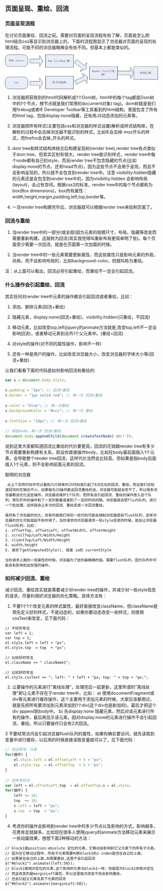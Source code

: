 ## 页面呈现、重绘、回流

### 页面呈现流程 

在讨论页面重绘、回流之前。需要对页面的呈现流程有些了解，页面是怎么把html结合css等显示到浏览器上的，下面的流程图显示了浏览器对页面的呈现的处理流程。可能不同的浏览器略微会有些不同。但基本上都是类似的。
     
![](/image/3-11-1.jpg)


1. 浏览器把获取到的html代码解析成1个Dom树，html中的每个tag都是Dom树中的1个节点，根节点就是我们常用的document对象(<html> tag)。dom树就是我们用firebug或者IE Developer Toolbar等工具看到的html结构，里面包含了所有的html tag，包括display:none隐藏，还有用JS动态添加的元素等。

2. 浏览器把所有样式(主要包括css和浏览器的样式设置)解析成样式结构体，在解析的过程中会去掉浏览器不能识别的样式，比如IE会去掉-moz开头的样式，而firefox会去掉_开头的样式。

3. dom tree和样式结构体结合后构建呈现树(render tree),render tree有点类似于dom tree，但其实区别有很大，render tree能识别样式，render tree中每个node都有自己的style，而且render tree不包含隐藏的节点(比如display:none的节点，还有head节点)，因为这些节点不会用于呈现，而且不会影响呈现的，所以就不会包含到render tree中。注意 visibility:hidden隐藏的元素还是会包含到render tree中的，因为visibility:hidden 会影响布局(layout)，会占有空间。根据css2的标准，render tree中的每个节点都称为box(Box dimensions)，box所有属性：width,height,margin,padding,left,top,border等。

4. 一旦render tree构建完毕后，浏览器就可以根据render tree来绘制页面了。

### 回流与重绘

1. 当render tree中的一部分(或全部)因为元素的规模尺寸，布局，隐藏等改变而需要重新构建。这就称为回流(其实我觉得叫重新布局更简单明了些)。每个页面至少需要一次回流，就是在页面第一次加载的时候。

2. 当render tree中的一些元素需要更新属性，而这些属性只是影响元素的外观，风格，而不会影响布局的，比如background-color。则就叫称为重绘。

注：从上面可以看出，回流必将引起重绘，而重绘不一定会引起回流。


### 什么操作会引起重绘、回流
   
其实任何对render tree中元素的操作都会引起回流或者重绘，比如：

1. 添加、删除元素(回流+重绘)

2. 隐藏元素，display:none(回流+重绘)，visibility:hidden(只重绘，不回流)

3. 移动元素，比如改变top,left(jquery的animate方法就是,改变top,left不一定会影响回流)，或者移动元素到另外1个父元素中。(重绘+回流)

4. 对style的操作(对不同的属性操作，影响不一样)

5. 还有一种是用户的操作，比如改变浏览器大小，改变浏览器的字体大小等(回流+重绘)

让我们看看下面的代码是如何影响回流和重绘的: 

```javascript
var s = document.body.style; 

s.padding = "2px"; // 回流+重绘
s.border = "1px solid red"; // 再一次 回流+重绘

s.color = "blue"; // 再一次重绘
s.backgroundColor = "#ccc"; // 再一次 重绘

s.fontSize = "14px"; // 再一次 回流+重绘

// 添加node，再一次 回流+重绘
document.body.appendChild(document.createTextNode('abc!'));
```

说到这里大家都知道回流比重绘的代价要更高，回流的花销跟render tree有多少节点需要重新构建有关系，假设你直接操作body，比如在body最前面插入1个元素，会导致整个render tree回流，这样代价当然会比较高，但如果是指body后面插入1个元素，则不会影响前面元素的回流。

聪明的浏览器

     从上个实例代码中可以看到几行简单的JS代码就引起了6次左右的回流、重绘。而且我们也知道回流的花销也不小，如果每句JS操作都去回流重绘的话，浏览器可能就会受不了。所以很多浏览器都会优化这些操作，浏览器会维护1个队列，把所有会引起回流、重绘的操作放入这个队列，等队列中的操作到了一定的数量或者到了一定的时间间隔，浏览器就会把flush队列，进行一个批处理。这样就会让多次的回流、重绘变成一次回流重绘。

    虽然有了浏览器的优化，但有时候我们写的一些代码可能会强制浏览器提前flush队列，这样浏览器的优化可能就起不到作用了。当你请求向浏览器请求一些style信息的时候，就会让浏览器flush队列，比如：
    1. offsetTop, offsetLeft, offsetWidth, offsetHeight
    2. scrollTop/Left/Width/Height
    3. clientTop/Left/Width/Height
    4. width,height
    5. 请求了getComputedStyle(), 或者 ie的 currentStyle
    
    当你请求上面的一些属性的时候，浏览器为了给你最精确的值，需要flush队列，因为队列中可能会有影响到这些值的操作。

### 如何减少回流、重绘

减少回流、重绘其实就是需要减少对render tree的操作，并减少对一些style信息的请求，尽量利用好浏览器的优化策略。具体方法有：

1. 不要1个1个改变元素的样式属性，最好直接改变className，但className是预先定义好的样式，不是动态的，如果你要动态改变一些样式，则使用cssText来改变，见下面代码：
```
// 不好的写法
var left = 1;
var top = 1;
el.style.left = left + "px";
el.style.top  = top  + "px";

// 比较好的写法 
el.className += " className1";

// 比较好的写法 
el.style.cssText += "; left: " + left + "px; top: " + top + "px;";
```

2. 让要操作的元素进行"离线处理"，处理完后一起更新，这里所谓的"离线处理"即让元素不存在于render tree中，比如：
    a) 使用documentFragment或div等元素进行缓存操作，这个主要用于添加元素的时候，大家应该都用过，就是先把所有要添加到元素添加到1个div(这个div也是新加的)，最后才把这个div append到body中。
    b) 先display:none 隐藏元素，然后对该元素进行所有的操作，最后再显示该元素。因对display:none的元素进行操作不会引起回流、重绘。所以只要操作只会有2次回流。

3 不要经常访问会引起浏览器flush队列的属性，如果你确实要访问，就先读取到变量中进行缓存，以后用的时候直接读取变量就可以了，见下面代码：

```javascript
// 别这样写，大哥
for(循环) {
    el.style.left = el.offsetLeft + 5 + "px";
    el.style.top  = el.offsetTop  + 5 + "px";
}

// 这样写好点
var left = el.offsetLeft,top  = el.offsetTop,s = el.style;
for(循环) {
    left += 10;
    top  += 10;
    s.left = left + "px";
    s.top  = top  + "px";
}
```

4. 考虑你的操作会影响到render tree中的多少节点以及影响的方式，影响越多，花费肯定就越多。比如现在很多人使用jquery的animate方法移动元素来展示一些动画效果，想想下面2种移动的方法：
    
```
// block1是position:absolute 定位的元素，它移动会影响到它父元素下的所有子元素。
// 因为在它移动过程中，所有子元素需要判断block1的z-index是否在自己的上面，
// 如果是在自己的上面,则需要重绘,这里不会引起回流
$("#block1").animate({left:50});
// block2是相对定位的元素,这个影响的元素与block1一样，但是因为block2非绝对定位
// 而且改变的是marginLeft属性，所以这里每次改变不但会影响重绘，
// 还会引起父元素及其下元素的回流
$("#block2").animate({marginLeft:50});
```